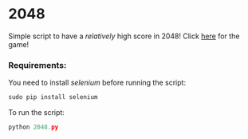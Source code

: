 # 2048
Simple script to have a _relatively_ high score in 2048!
Click [here][gm] for the game!

### Requirements:  
You need to install _selenium_ before running the script:  
```python  
sudo pip install selenium  
```  
To run the script:  
```python  
python 2048.py  
```


[gm]:https://gabrielecirulli.github.io/2048/
